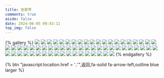 ```yaml
---
title: 张家界
comments: true
aside: false
date: 2024-06-05 09:43:11
top_img: false
---
```


{% gallery %}
![](https://blogfiles.oss.fyz666.xyz/webp/34a7fbe3-6e30-46bf-bf7b-95485802511b.webp)
![](https://blogfiles.oss.fyz666.xyz/webp/494897b1-5175-4009-90ed-8d8b4c1083c9.webp)
![](https://blogfiles.oss.fyz666.xyz/webp/d52b9577-76be-4080-9a7b-690f849a1229.webp)
![](https://blogfiles.oss.fyz666.xyz/webp/177f575b-c95a-495f-bff3-7adbcc35c381.webp)
![](https://blogfiles.oss.fyz666.xyz/webp/5d60db21-379b-4521-90ab-7eb9dfffe983.webp)
![](https://blogfiles.oss.fyz666.xyz/webp/50bdb5f6-e40e-48ac-bd70-1ed65474737d.webp)
![](https://blogfiles.oss.fyz666.xyz/webp/fbdbba7f-018b-48e9-8636-0246e4add450.webp)
![](https://blogfiles.oss.fyz666.xyz/webp/4de5890f-3833-4e45-9de5-de0d6c9ce7df.webp)
![](https://blogfiles.oss.fyz666.xyz/webp/bf39e322-be28-471a-b804-cb00eaf87423.webp)
![](https://blogfiles.oss.fyz666.xyz/webp/1a6c661e-9eaf-4343-bf13-4ec9a20feac1.webp)
![](https://blogfiles.oss.fyz666.xyz/webp/01308bad-f80c-496c-b403-e08d7514bb21.webp)
![](https://blogfiles.oss.fyz666.xyz/webp/54f76af5-d7ff-405d-8fb5-36f5dbea3917.webp)
![](https://blogfiles.oss.fyz666.xyz/webp/330733d6-ae66-4197-8235-09d8bf32c18b.webp)
![](https://blogfiles.oss.fyz666.xyz/webp/443804dc-841a-4a36-8851-4473f11cb119.webp)
![](https://blogfiles.oss.fyz666.xyz/webp/f62575ec-2097-4668-b4b6-cc65c8c44d67.webp)
![](https://blogfiles.oss.fyz666.xyz/webp/04ff8a40-c9a6-4047-a021-94d2c48b362b.webp)
![](https://blogfiles.oss.fyz666.xyz/webp/6d1f2a34-176a-46b8-9fed-2a0468ffcf4b.webp)
![](https://blogfiles.oss.fyz666.xyz/webp/c8fddf42-8876-4e0f-a5d8-6a96b1dd9535.webp)
![](https://blogfiles.oss.fyz666.xyz/webp/e4652bd6-5d9f-4255-9ca8-1b0c592cb3ef.webp)
![](https://blogfiles.oss.fyz666.xyz/webp/c812eb9b-5de4-446b-a840-ebd10c3bcd61.webp)
![](https://blogfiles.oss.fyz666.xyz/webp/1232aeb5-86ce-4c8b-a324-11e9fb9d28d6.webp)
![](https://blogfiles.oss.fyz666.xyz/webp/4a9559f4-e562-4de3-a1e8-fc7bf370c480.webp)
![](https://blogfiles.oss.fyz666.xyz/webp/7f4b0023-0845-4709-8faa-e7684001d27f.webp)
![](https://blogfiles.oss.fyz666.xyz/webp/2d4bf808-7f6e-40c4-b2ea-81e09d2aad98.webp)
![](https://blogfiles.oss.fyz666.xyz/webp/f4a1645d-6f88-49a0-9a35-a46799b83cfb.webp)
![](https://blogfiles.oss.fyz666.xyz/webp/7c95eb1d-d2dd-48e8-96d2-30d199892e68.webp)
![](https://blogfiles.oss.fyz666.xyz/webp/65a8caf9-8b9d-4950-a32b-9bf5bc928044.webp)
![](https://blogfiles.oss.fyz666.xyz/webp/d959e223-3954-4824-866c-c22065e121be.webp)
![](https://blogfiles.oss.fyz666.xyz/webp/26ca7d16-6486-4c7b-a5bd-64eb51a28fc1.webp)
![](https://blogfiles.oss.fyz666.xyz/webp/39e68ffb-a7cc-4b21-a5b1-d8b21fb417c1.webp)
![](https://blogfiles.oss.fyz666.xyz/webp/87c770d0-e221-42ba-be38-e793e9cb2d51.webp)
![](https://blogfiles.oss.fyz666.xyz/webp/ca3a185a-35ed-4996-a233-590f05363521.webp)
![](https://blogfiles.oss.fyz666.xyz/webp/584003f7-b062-4dce-bfda-b1fb4788aac5.webp)
![](https://blogfiles.oss.fyz666.xyz/webp/a8871cef-b634-4653-a9fd-2ab79d7f4670.webp)
![](https://blogfiles.oss.fyz666.xyz/webp/674a681e-00da-4148-8a81-85fe8864b04a.webp)
![](https://blogfiles.oss.fyz666.xyz/webp/ac269223-e63d-44c8-9b61-e98806e8064d.webp)
![](https://blogfiles.oss.fyz666.xyz/webp/fa90d655-b098-4479-9e43-b5648fe94654.webp)
![](https://blogfiles.oss.fyz666.xyz/webp/fef14771-9652-429c-a580-7d0431d087aa.webp)
![](https://blogfiles.oss.fyz666.xyz/webp/56c45315-bbed-4485-9752-cc529db305e0.webp)
![](https://blogfiles.oss.fyz666.xyz/webp/be0f2236-fa29-4bc7-917a-3b7c6b195acb.webp)
![](https://blogfiles.oss.fyz666.xyz/webp/0934d029-7c99-41e6-8836-e6f37826cb1a.webp)
![](https://blogfiles.oss.fyz666.xyz/webp/1ad268b9-270c-4087-b225-c20764a7b64a.webp)
![](https://blogfiles.oss.fyz666.xyz/webp/c16c9dda-8cfd-4dfb-882e-bd82406c549e.webp)
![](https://blogfiles.oss.fyz666.xyz/webp/77bcff82-5031-489d-8ef8-a4abe75b71d4.webp)
![](https://blogfiles.oss.fyz666.xyz/webp/03193bcb-5f48-4859-8ff1-ffd5deec947a.webp)
![](https://blogfiles.oss.fyz666.xyz/webp/489864bd-7835-47ae-8122-bbae6b9e32a2.webp)
![](https://blogfiles.oss.fyz666.xyz/webp/c94ab8b1-d965-4aef-9382-b107ce1f071a.webp)
![](https://blogfiles.oss.fyz666.xyz/webp/b375fe9b-db98-4846-afd9-f1ff6856f79c.webp)
![](https://blogfiles.oss.fyz666.xyz/webp/3f8d7e65-f41b-4ee4-976f-017c4ee5d161.webp)
![](https://blogfiles.oss.fyz666.xyz/webp/8502ce34-95ad-40f6-b615-19c881d56542.webp)
![](https://blogfiles.oss.fyz666.xyz/webp/2c2aedb9-ac64-4b08-8d27-c6c1e9f1f911.webp)
![](https://blogfiles.oss.fyz666.xyz/webp/1fb46573-e8c3-4a47-9bda-57cff923a8fc.webp)
![](https://blogfiles.oss.fyz666.xyz/webp/5eef99db-972d-43a7-b429-0e2c80d537a0.webp)
![](https://blogfiles.oss.fyz666.xyz/webp/227b9285-f367-48b8-b587-8eefebfc8e0b.webp)
![](https://blogfiles.oss.fyz666.xyz/webp/0836d5e0-e540-4963-a1c9-c22b501e767c.webp)
![](https://blogfiles.oss.fyz666.xyz/webp/969eeb99-4efc-4f4d-b5df-775d47d0b6e1.webp)
![](https://blogfiles.oss.fyz666.xyz/webp/a4cc65b4-18e8-4f9b-b699-9766c2f7e499.webp)
![](https://blogfiles.oss.fyz666.xyz/webp/7ea83650-2506-4be5-a040-545a8500994e.webp)
![](https://blogfiles.oss.fyz666.xyz/webp/c0ff267b-a80d-414e-88fb-91991932767a.webp)
![](https://blogfiles.oss.fyz666.xyz/webp/0709116a-22ae-48e3-8499-f20cd43e19f5.webp)
![](https://blogfiles.oss.fyz666.xyz/webp/a8ce7da2-c34d-489a-ad3d-c8ee855bfd59.webp)
![](https://blogfiles.oss.fyz666.xyz/webp/d26ad307-f590-4036-911d-de5ef1a28bf5.webp)
![](https://blogfiles.oss.fyz666.xyz/webp/e3d3d9f9-24e5-4ce9-8a47-ba38350ea22f.webp)
{% endgallery %}

{% btn "javascript:location.href = '..'",返回,fa-solid fa-arrow-left,outline blue larger %}